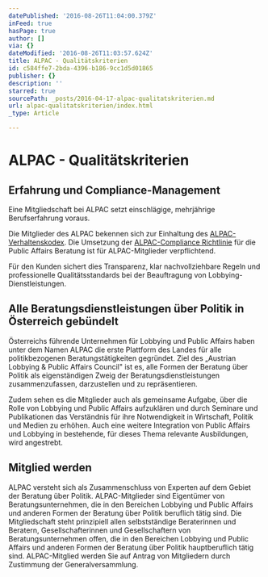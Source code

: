 ```yaml
---
datePublished: '2016-08-26T11:04:00.379Z'
inFeed: true
hasPage: true
author: []
via: {}
dateModified: '2016-08-26T11:03:57.624Z'
title: ALPAC - Qualitätskriterien
id: c584ffe7-2bda-4396-b186-9cc1d5d01865
publisher: {}
description: ''
starred: true
sourcePath: _posts/2016-04-17-alpac-qualitatskriterien.md
url: alpac-qualitatskriterien/index.html
_type: Article

---
```

# ALPAC - Qualitätskriterien

## Erfahrung und Compliance-Management

Eine Mitgliedschaft bei ALPAC setzt einschlägige, mehrjährige Berufserfahrung voraus.

Die Mitglieder des ALPAC bekennen sich zur Einhaltung des [ALPAC-Verhaltenskodex][0]. Die Umsetzung der [ALPAC-Compliance Richtlinie][1] für die Public Affairs Beratung ist für ALPAC-Mitglieder verpflichtend.

Für den Kunden sichert dies Transparenz, klar nachvollziehbare Regeln und professionelle Qualitätsstandards bei der Beauftragung von Lobbying-Dienstleistungen.

## Alle Beratungsdienstleistungen über Politik in Österreich gebündelt

Österreichs führende Unternehmen für Lobbying und Public Affairs haben unter dem Namen ALPAC die erste Plattform des Landes für alle politikbezogenen Beratungstätigkeiten gegründet. Ziel des „Austrian Lobbying & Public Affairs Council" ist es, alle Formen der Beratung über Politik als eigenständigen Zweig der Beratungsdienstleistungen zusammenzufassen, darzustellen und zu repräsentieren.

Zudem sehen es die Mitglieder auch als gemeinsame Aufgabe, über die Rolle von Lobbying und Public Affairs aufzuklären und durch Seminare und Publikationen das Verständnis für ihre Notwendigkeit in Wirtschaft, Politik und Medien zu erhöhen. Auch eine weitere Integration von Public Affairs und Lobbying in bestehende, für dieses Thema relevante Ausbildungen, wird angestrebt.

## Mitglied werden

ALPAC versteht sich als Zusammenschluss von Experten auf dem Gebiet der Beratung über Politik. ALPAC-Mitglieder sind Eigentümer von Beratungsunternehmen, die in den Bereichen Lobbying und Public Affairs und anderen Formen der Beratung über Politik beruflich tätig sind. Die Mitgliedschaft steht prinzipiell allen selbstständige Beraterinnen und Beratern, Gesellschafterinnen und Gesellschaftern von Beratungsunternehmen offen, die in den Bereichen Lobbying und Public Affairs und anderen Formen der Beratung über Politik hauptberuflich tätig sind. ALPAC-Mitglied werden Sie auf Antrag von Mitgliedern durch Zustimmung der Generalversammlung.

[0]: http://www.alpac.at/verhaltenskodex-austrian-lobbying-and-public-affairs-council/
[1]: http://www.alpac.at/compliance-management-fur-beratungsunternehmen/
